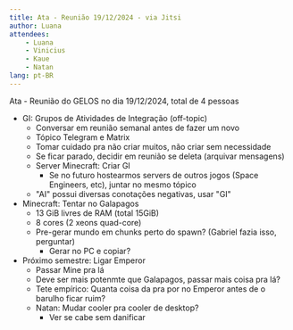 ```yaml
---
title: Ata - Reunião 19/12/2024 - via Jitsi
author: Luana
attendees:
    - Luana
    - Vinicius
    - Kaue
    - Natan
lang: pt-BR
---
```


Ata - Reunião do GELOS no dia 19/12/2024, total de 4 pessoas

- GI: Grupos de Atividades de Integração (off-topic)
  - Conversar em reunião semanal antes de fazer um novo
  - Tópico Telegram e Matrix
  - Tomar cuidado pra não criar muitos, não criar sem necessidade
  - Se ficar parado, decidir em reunião se deleta (arquivar mensagens)
  - Server Minecraft: Criar GI
    - Se no futuro hostearmos servers de outros jogos (Space Engineers, etc), juntar no mesmo tópico
  - "AI" possui diversas conotações negativas, usar "GI"
- Minecraft: Tentar no Galapagos
  - 13 GiB livres de RAM (total 15GiB)
  - 8 cores (2 xeons quad-core)
  - Pre-gerar mundo em chunks perto do spawn? (Gabriel fazia isso, perguntar)
    - Gerar no PC e copiar?
- Próximo semestre: Ligar Emperor
  - Passar Mine pra lá
  - Deve ser mais potenmte que Galapagos, passar mais coisa pra lá?
  - Tete empírico: Quanta coisa da pra por no Emperor antes de o barulho ficar ruim?
  - Natan: Mudar cooler pra cooler de desktop?
    - Ver se cabe sem danificar
